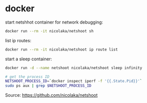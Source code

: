 # docker

start netshhot container for network debugging:
```bash
docker run --rm -it nicolaka/netshoot sh
```

list ip routes:
```bash
docker run --rm -it nicolaka/netshoot ip route list
```

start a sleep container:
```bash
docker run -d --name netshoot nicolaka/netshoot sleep infinity

# get the process ID
NETSHOOT_PROCESS_ID=`docker inspect iperf -f '{{.State.Pid}}'`
sudo ps aux | grep $NETSHOOT_PROCESS_ID

```



Source: https://github.com/nicolaka/netshoot

